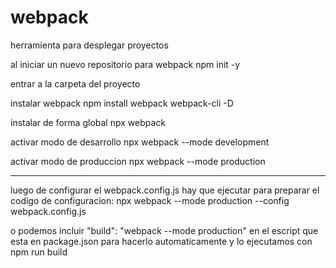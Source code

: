 # webpack
herramienta para desplegar proyectos

al iniciar un nuevo repositorio para webpack
npm init -y

entrar a la carpeta del proyecto

instalar webpack 
npm install webpack webpack-cli -D

instalar de forma global
npx webpack

activar modo de desarrollo
npx webpack --mode development

activar modo de produccion
npx webpack --mode production

-----------------------------------------------------------------------

luego de configurar el webpack.config.js hay que ejecutar para preparar el codigo de configuracion:
npx webpack --mode production --config webpack.config.js

o podemos incluir "build": "webpack --mode production" en el escript que esta en package.json para hacerlo automaticamente y lo ejecutamos con npm run build